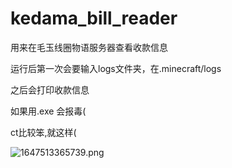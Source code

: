 # kedama_bill_reader
用来在毛玉线圈物语服务器查看收款信息

运行后第一次会要输入logs文件夹，在.minecraft/logs



之后会打印收款信息



如果用.exe 会报毒(



ct比较笨,就这样(



![1647513365739.png](https://global.cdn.mikupics.cn/2022/03/17/f16fb6c198572.png)
